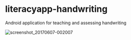 # literacyapp-handwriting
Android application for teaching and assessing handwriting

![screenshot_20170607-002007](https://user-images.githubusercontent.com/15718174/26852573-ff54d246-4b0e-11e7-8e09-f7a22fdc1366.png)
